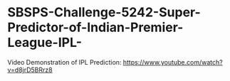 # SBSPS-Challenge-5242-Super-Predictor-of-Indian-Premier-League-IPL-

Video Demonstration of IPL Prediction: https://www.youtube.com/watch?v=d8jrD5BRrz8
